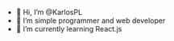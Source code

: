 - 👋 Hi, I’m @KarlosPL
- 👀 I’m simple programmer and web developer
- 🌱 I’m currently learning React.js
<!---
KarlosPL/KarlosPL is a ✨ special ✨ repository because its `README.md` (this file) appears on your GitHub profile.
You can click the Preview link to take a look at your changes.
--->
